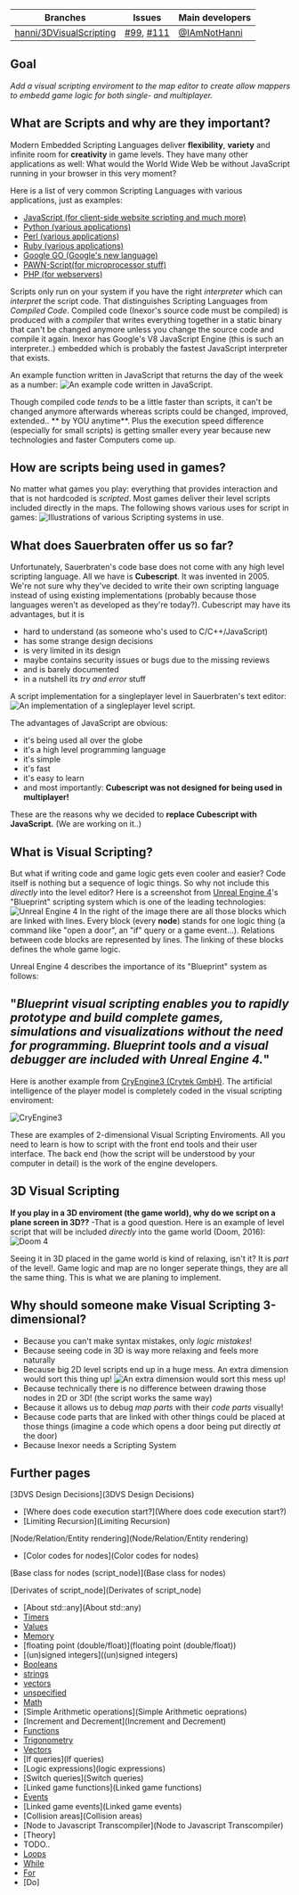 Branches | Issues | Main developers
--- | --- | --- 
[hanni/3DVisualScripting](/inexorgame/code/tree/hanni/3DVisualScripting) |  [#99](/inexorgame/code/issues/99), [#111](/inexorgame/code/issues/111) | [@IAmNotHanni](/IAmNotHanni)

## Goal
*Add a visual scripting enviroment to the map editor to create allow mappers to embedd game logic for both single- and multiplayer.*

## What are Scripts and why are they important?
Modern Embedded Scripting Languages deliver **flexibility**, **variety** and infinite room for **creativity** in game levels. They have many other applications as well: What would the World Wide Web be without JavaScript running in your browser in this very moment?

Here is a list of very common Scripting Languages with various applications, just as examples:
* [JavaScript (for client-side website scripting and much more)](http://www.w3schools.com/js/default.asp)
* [Python (various applications)](https://www.python.org/)
* [Perl (various applications)](https://www.perl.org/)
* [Ruby (various applications)](https://www.ruby-lang.org/)
* [Google GO (Google's new language)](https://golang.org/)
* [PAWN-Script(for microprocessor stuff)](http://www.compuphase.com/pawn/pawn.htm)
* [PHP (for webservers)](https://php.net)

Scripts only run on your system if you have the right *interpreter* which can *interpret* the script code.
That distinguishes Scripting Languages from *Compiled Code*. Compiled code (Inexor's source code must be compiled) is produced with a *compiler* that writes everything together in a static binary that can't be changed anymore unless you change the source code and compile it again.
Inexor has Google's V8 JavaScript Engine (this is such an interpreter..) embedded which is probably the fastest JavaScript interpreter that exists. 

An example function written in JavaScript that returns the day of the week as a number:
![An example code written in JavaScript.](https://raw.githubusercontent.com/inexorgame/visualisations/f18a79c5a5297cb963759af1e2dc34317a0b1b55/3D%20flowgraph/wiki/JS_example_1.jpg)

Though compiled code *tends* to be a little faster than scripts, it can't be changed anymore afterwards whereas scripts could be changed, improved, extended.. ** by YOU anytime**. 
Plus the execution speed difference (especially for small scripts) is getting smaller every year because new technologies and faster Computers come up.

## How are scripts being used in games?
No matter what games you play: everything that provides interaction and that is not hardcoded is *scripted*.
Most games deliver their level scripts included directly in the maps.
The following shows various uses for script in games:
![Illustrations of various Scripting systems in use.](https://raw.githubusercontent.com/inexorgame/visualisations/17dd68a0625130212d58828e573a1b60b169078e/3D%20flowgraph/wiki/script_examples_1.png)

## What does Sauerbraten offer us so far?
Unfortunately, Sauerbraten's code base does not come with any high level scripting language.
All we have is **Cubescript**. It was invented in 2005. We're not sure why they've decided to write their own scripting language instead of using existing implementations (probably because those languages weren't as developed as they're today?).
Cubescript may have its advantages, but it is 

* hard to understand (as someone who's used to C/C++/JavaScript)
* has some strange design decisions
* is very limited in its design
* maybe contains security issues or bugs due to the missing reviews
* and is barely documented
* in a nutshell its *try and error* stuff

A script implementation for a singleplayer level in Sauerbraten's text editor:
![An implementation of a singleplayer level script.](https://raw.githubusercontent.com/inexorgame/visualisations/master/3D%20flowgraph/images/example_for_scripting_1.jpg)

The advantages of JavaScript are obvious:

* it's being used all over the globe 
* it's a high level programming language
* it's simple
* it's fast
* it's easy to learn
* and most importantly: **Cubescript was not designed for being used in multiplayer!** 

These are the reasons why we decided to **replace Cubescript with JavaScript.** (We are working on it..)

## What is Visual Scripting?
But what if writing code and game logic gets even cooler and easier?
Code itself is nothing but a sequence of logic things. So why not include this *directly* into the level editor?
Here is a screenshot from [Unreal Engine 4](https://www.unrealengine.com/blog)'s "Blueprint" scripting system which is one of the leading technologies:
![Unreal Engine 4](https://raw.githubusercontent.com/inexorgame/visualisations/88345fe629936036a6469ffa628fed7d2e12e65c/3D%20flowgraph/wiki/visual_scripting_in_unreal_4.jpg)
In the right of the image there are all those blocks which are linked with lines. Every block (every **node**) stands for one logic thing (a command like "open a door", an "if" query or a game event...). Relations between code blocks are represented by lines. The linking of these blocks defines the whole game logic.

Unreal Engine 4 describes the importance of its "Blueprint" system as follows:
## "*Blueprint visual scripting enables you to rapidly prototype and build complete games, simulations and visualizations without the need for programming. Blueprint tools and a visual debugger are included with Unreal Engine 4.*"

Here is another example from [CryEngine3 (Crytek GmbH)](http://cryengine.com/). The artificial intelligence of the player model is completely coded in the visual scripting enviroment:

![CryEngine3](https://raw.githubusercontent.com/inexorgame/visualisations/88345fe629936036a6469ffa628fed7d2e12e65c/3D%20flowgraph/wiki/visual_scripting_in_cryengine_3.jpg)

These are examples of 2-dimensional Visual Scripting Enviroments. All you need to learn is how to script with the front end tools and their user interface. The back end (how the script will be understood by your computer in detail) is the work of the engine developers.

## 3D Visual Scripting
**If you play in a 3D enviroment (the game world), why do we script on a plane screen in 3D??**
-That is a good question. Here is an example of level script that will be included *directly* into the game world (Doom, 2016):
![Doom 4](https://raw.githubusercontent.com/inexorgame/visualisations/88345fe629936036a6469ffa628fed7d2e12e65c/3D%20flowgraph/wiki/visual_scripting_in_doom_4.jpg)

Seeing it in 3D placed in the game world is kind of relaxing, isn't it? It is *part* of the level!. Game logic and map are no longer seperate things, they are all the same thing. This is what we are planing to implement.

## Why should someone make Visual Scripting 3-dimensional?
* Because you can't make syntax mistakes, only *logic mistakes*!
* Because seeing code in 3D is way more relaxing and feels more naturally
* Because big 2D level scripts end up in a huge mess. An extra dimension would sort this thing up!
![An extra dimension would sort this mess up!](https://raw.githubusercontent.com/inexorgame/visualisations/66376b02eeddd0fb53bbcec60194044f2c00aa6d/3D%20flowgraph/wiki/hugemess.jpg)
* Because technically there is no difference between drawing those nodes in 2D or 3D! (the script works the same way)
* Because it allows us to debug *map parts* with their *code parts* visually!
* Because code parts that are linked with other things could be placed at those things (imagine a code which opens a door being put directly *at* the door)
* Because Inexor needs a Scripting System

## Further pages
[3DVS Design Decisions](3DVS Design Decisions)
* [Where does code execution start?](Where does code execution start?)
* [Limiting Recursion](Limiting Recursion)

[Node/Relation/Entity rendering](Node/Relation/Entity rendering)
* [Color codes for nodes](Color codes for nodes)

[Base class for nodes (script_node)](Base class for nodes)

[Derivates of script_node](Derivates of script_node)
* [About std::any](About std::any)
* [Timers](Timers)
* [Values](Values)
* [Memory](Memory)
 * [floating point (double/float)](floating point (double/float))
 * [(un)signed integers]((un)signed integers)
 * [Booleans](Booleans)
 * [strings](strings)
 * [vectors](vectors)
 * [unspecified](unspecified)
* [Math](Math)
 * [Simple Arithmetic operations](Simple Arithmetic oeprations)
  * [Increment and Decrement](Increment and Decrement)
 * [Functions](Functions)
 * [Trigonometry](Trigonometry)
 * [Vectors](Vectors)
* [If queries](If queries)
 * [Logic expressions](logic expressions)
 * [Switch queries](Switch queries)
* [Linked game functions](Linked game functions)
* [Events](Events)
 * [Linked game events](Linked game events)
 * [Collision areas](Collision areas)
* [Node to Javascript Transcompiler](Node to Javascript Transcompiler)
 * [Theory]
 * TODO..
* [Loops](Loops)
 * [While](While)
 * [For](For)
 * [Do]